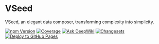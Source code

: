 # VSeed

VSeed, an elegant data composer, transforming complexity into simplicity.

[![npm Version](https://img.shields.io/npm/v/@visactor/vseed.svg)](https://www.npmjs.com/package/@visactor/vseed)
[![Coverage](https://img.shields.io/badge/Coverage-91%25-brightgreen.svg)](https://github.com/VisActor/VSeed/actions/workflows/coverage.yml)
[![Ask DeepWiki](https://deepwiki.com/badge.svg)](https://deepwiki.com/VisActor/VSeed)
[![Changesets](https://github.com/VisActor/VSeed/actions/workflows/changesets.yml/badge.svg)](https://github.com/VisActor/VSeed/actions/workflows/changesets.yml)
[![Deploy to GitHub Pages](https://github.com/VisActor/VSeed/actions/workflows/deploy.yml/badge.svg)](https://visactor.github.io/VSeed/)
